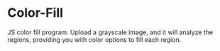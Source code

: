 # Color-Fill
JS color fill program: Upload a grayscale image, and it will analyze the regions, providing you with color options to fill each region.
